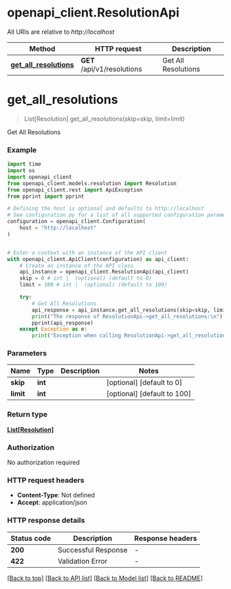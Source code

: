 # openapi_client.ResolutionApi

All URIs are relative to _http://localhost_

| Method                                                          | HTTP request                | Description         |
| --------------------------------------------------------------- | --------------------------- | ------------------- |
| [**get_all_resolutions**](ResolutionApi.md#get_all_resolutions) | **GET** /api/v1/resolutions | Get All Resolutions |

# **get_all_resolutions**

> List[Resolution] get_all_resolutions(skip=skip, limit=limit)

Get All Resolutions

### Example

```python
import time
import os
import openapi_client
from openapi_client.models.resolution import Resolution
from openapi_client.rest import ApiException
from pprint import pprint

# Defining the host is optional and defaults to http://localhost
# See configuration.py for a list of all supported configuration parameters.
configuration = openapi_client.Configuration(
    host = "http://localhost"
)


# Enter a context with an instance of the API client
with openapi_client.ApiClient(configuration) as api_client:
    # Create an instance of the API class
    api_instance = openapi_client.ResolutionApi(api_client)
    skip = 0 # int |  (optional) (default to 0)
    limit = 100 # int |  (optional) (default to 100)

    try:
        # Get All Resolutions
        api_response = api_instance.get_all_resolutions(skip=skip, limit=limit)
        print("The response of ResolutionApi->get_all_resolutions:\n")
        pprint(api_response)
    except Exception as e:
        print("Exception when calling ResolutionApi->get_all_resolutions: %s\n" % e)
```

### Parameters

| Name      | Type    | Description | Notes                       |
| --------- | ------- | ----------- | --------------------------- |
| **skip**  | **int** |             | [optional] [default to 0]   |
| **limit** | **int** |             | [optional] [default to 100] |

### Return type

[**List[Resolution]**](Resolution.md)

### Authorization

No authorization required

### HTTP request headers

- **Content-Type**: Not defined
- **Accept**: application/json

### HTTP response details

| Status code | Description         | Response headers |
| ----------- | ------------------- | ---------------- |
| **200**     | Successful Response | -                |
| **422**     | Validation Error    | -                |

[[Back to top]](#) [[Back to API list]](../README.md#documentation-for-api-endpoints) [[Back to Model list]](../README.md#documentation-for-models) [[Back to README]](../README.md)

